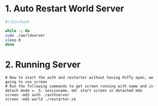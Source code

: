 # 1. Auto Restart World Server

```bash
#!/bin/bash

while :; do
sudo ./worldserver
sleep 0
done
```

# 2. Running Server
```
# Now to start the auth and restarter without having PuTTy open, we going to use screen
# Run the following commands to get screen running with name and in detach mode =. S: sessioname, md: start screen in detached mde
screen -mdS auth ./authserver
screen -mdS world ./restarter.sh

```

